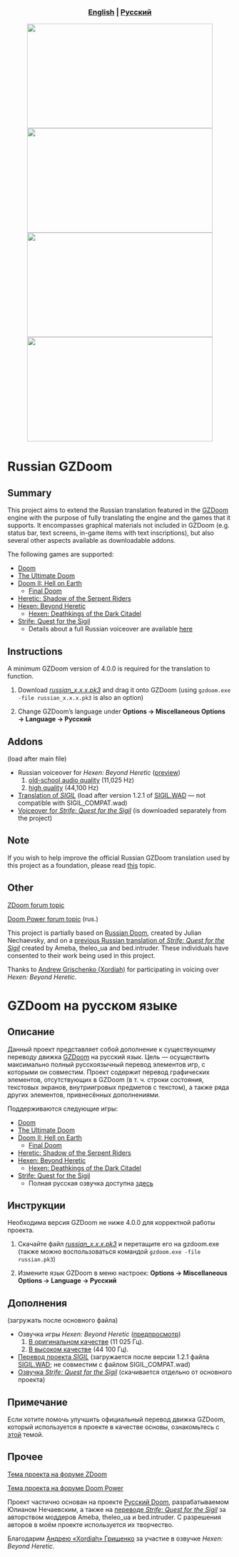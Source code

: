 <h3 align="center"> <a href="#russian-gzdoom"><b>English</b></a> | <a href="#gzdoom-на-русском-языке"><b>Русский</b></a></h3>

<p align="center">
    <img src="https://u.cubeupload.com/SashaRed/ScreenshotDoom201901.png" width="416" height="234"> <img src="https://u.cubeupload.com/SashaRed/ScreenshotHeretic202.png" width="416" height="234">
    <img src="https://u.cubeupload.com/SashaRed/ScreenshotHexen20190.png" width="416" height="234"> <img src="https://u.cubeupload.com/SashaRed/ScreenshotStrife2021.png" width="416" height="234">
</p>

# Russian GZDoom

## Summary

This project aims to extend the Russian translation featured in the [GZDoom](https://zdoom.org) engine with the purpose of fully translating the engine and the games that it supports. It encompasses graphical materials not included in GZDoom (e.g. status bar, text screens, in-game items with text inscriptions), but also several other aspects available as downloadable addons.

The following games are supported:
- [Doom](https://en.wikipedia.org/wiki/Doom_(1993_video_game))
- [The Ultimate Doom](https://en.wikipedia.org/wiki/Doom_(1993_video_game))
- [Doom II: Hell on Earth](https://en.wikipedia.org/wiki/Doom_II:_Hell_on_Earth)
	- [Final Doom](https://en.wikipedia.org/wiki/Final_Doom)
- [Heretic: Shadow of the Serpent Riders](https://en.wikipedia.org/wiki/Heretic)
- [Hexen: Beyond Heretic](https://en.wikipedia.org/wiki/Hexen)
	- [Hexen: Deathkings of the Dark Citadel](https://en.wikipedia.org/wiki/Hexen:_Beyond_Heretic#Deathkings_of_the_Dark_Citadel)
- [Strife: Quest for the Sigil](https://en.wikipedia.org/wiki/Strife_(1996_video_game))
	- Details about a full Russian voiceover are available [here](https://sites.google.com/view/kostov-en/strife)

## Instructions

A minimum GZDoom version of 4.0.0 is required for the translation to function.

1. Download [*russian_x.x.x.pk3*](https://github.com/Nemrtvi/gzdoom-russian-translation/releases) and drag it onto GZDoom (using ```gzdoom.exe -file russian_x.x.x.pk3``` is also an option)

2. Change GZDoom’s language under **Options → Miscellaneous Options → Language → Русский**

## Addons

(load after main file)

- Russian voiceover for *Hexen: Beyond Heretic* ([preview](https://www.youtube.com/watch?v=X0qw1KC07LU))
	1. [old-school audio quality](https://github.com/K0stov/russian-gzdoom/releases/download/1.0.0/russian_hexen_voc.pk3) (11,025 Hz)
	2. [high quality](https://github.com/K0stov/russian-gzdoom/releases/download/1.0.0/russian_hexen_voc_hq.pk3) (44,100 Hz)
- [Translation of *SIGIL*](https://github.com/K0stov/russian-gzdoom/releases/download/1.0.0/russian_sigil.pk3) (load after version 1.2.1 of [SIGIL.WAD](https://romero.com/sigil) — not compatible with SIGIL_COMPAT.wad)
- [Voiceover for *Strife: Quest for the Sigil*](https://sites.google.com/view/kostov-en/strife) (is downloaded separately from the project)

## Note

If you wish to help improve the official Russian GZDoom translation used by this project as a foundation, please read [this](https://forum.zdoom.org/viewtopic.php?f=49&t=63737) topic.

## Other

[ZDoom forum topic](https://forum.zdoom.org/viewtopic.php?f=19&t=58872)

[Doom Power forum topic](https://i.iddqd.ru/viewtopic.php?t=1492) (rus.)

This project is partially based on [Russian Doom](https://github.com/JNechaevsky/russian-doom), created by Julian Nechaevsky, and on a [previous Russian translation of *Strife: Quest for the Sigil*](http://arc.iddqd.ru/14072015/viewtopic.php?t=5331) created by Ameba, theleo_ua and bed.intruder. These individuals have consented to their work being used in this project.

Thanks to [Andrew Grischenko (Xordiah)](https://soundcloud.com/xordiah) for participating in voicing over *Hexen: Beyond Heretic*.

# GZDoom на русском языке

## Описание

Данный проект представляет собой дополнение к существующему переводу движка [GZDoom](https://zdoom.org) на русский язык. Цель — осуществить максимально полный русскоязычный перевод элементов игр, с которыми он совместим. Проект содержит перевод графических элементов, отсутствующих в GZDoom (в т. ч. строки состояния, текстовых экранов, внутриигровых предметов с текстом), а также ряда других элементов, привнесённых дополнениями. 

Поддерживаются следующие игры:
- [Doom](https://ru.wikipedia.org/wiki/Doom_(игра,_1993))
- [The Ultimate Doom](https://ru.wikipedia.org/wiki/Doom_(игра,_1993))
- [Doom II: Hell on Earth](https://ru.wikipedia.org/wiki/Doom_II:_Hell_on_Earth)
	- [Final Doom](https://ru.wikipedia.org/wiki/Final_Doom)
- [Heretic: Shadow of the Serpent Riders](https://ru.wikipedia.org/wiki/Heretic)
- [Hexen: Beyond Heretic](https://ru.wikipedia.org/wiki/Hexen)
	- [Hexen: Deathkings of the Dark Citadel](https://ru.wikipedia.org/wiki/Hexen#Deathkings_of_the_Dark_Citadel)
- [Strife: Quest for the Sigil](https://ru.wikipedia.org/wiki/Strife)
	- Полная русская озвучка доступна [здесь](https://sites.google.com/view/kostov-ru/strife)

## Инструкции

Необходима версия GZDoom не ниже 4.0.0 для корректной работы проекта.

1. Скачайте файл [*russian_x.x.x.pk3*](https://github.com/Nemrtvi/gzdoom-russian-translation/releases) и перетащите его на gzdoom.exe (также можно воспользоваться командой ```gzdoom.exe -file russian.pk3```)

2. Измените язык GZDoom в меню настроек: **Options → Miscellaneous Options → Language → Русский**

## Дополнения

(загружать после основного файла)

- Озвучка игры *Hexen: Beyond Heretic* ([предпросмотр](https://www.youtube.com/watch?v=X0qw1KC07LU))
	1. [В оригинальном качестве](https://github.com/K0stov/russian-gzdoom/releases/download/1.0.0/russian_hexen_voc.pk3) (11 025 Гц).
	2. [В высоком качестве](https://github.com/K0stov/russian-gzdoom/releases/download/1.0.0/russian_hexen_voc_hq.pk3) (44 100 Гц).
- [Перевод проекта *SIGIL*](https://github.com/K0stov/russian-gzdoom/releases/download/1.0.0/russian_sigil.pk3) (загружается после версии 1.2.1 файла [SIGIL.WAD](https://romero.com/sigil); не совместим с файлом SIGIL_COMPAT.wad)
- [Озвучка *Strife: Quest for the Sigil*](https://sites.google.com/view/kostov-ru/strife) (скачивается отдельно от основного проекта)

## Примечание

Если хотите помочь улучшить официальный перевод движка GZDoom, который используется в проекте в качестве основы, ознакомьтесь с [этой](https://forum.zdoom.org/viewtopic.php?f=49&t=63737) темой.

## Прочее

[Тема проекта на форуме ZDoom](https://forum.zdoom.org/viewtopic.php?f=19&t=58872)

[Тема проекта на форуме Doom Power](https://i.iddqd.ru/viewtopic.php?t=1492)

Проект частично основан на проекте [Русский Doom](https://github.com/JNechaevsky/russian-doom), разрабатываемом Юлианом Нечаевским, а также на [переводе *Strife: Quest for the Sigil*](http://arc.iddqd.ru/14072015/viewtopic.php?t=5331) за авторством моддеров Ameba, theleo\_ua и bed.intruder. С разрешения авторов в моём проекте используется их творчество.

Благодарим [Андрею «Xordiah» Грищенко](https://soundcloud.com/xordiah) за участие в озвучке *Hexen: Beyond Heretic*.
